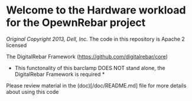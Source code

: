 Welcome to the Hardware workload for the OpewnRebar project
=============================================================
_Original Copyright 2013, Dell, Inc._
The code in this repository is Apache 2 licensed

The DigitalRebar Framework (https://github.com/digitalrebar/core) 

* This functonality of this barclamp DOES NOT stand alone, the DigitalRebar Framework is required * 

Please review material in the (doc)[/doc/README.md] file for more details about using this code
